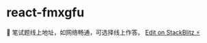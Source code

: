 # react-fmxgfu
🚀 笔试题线上地址，如网络畅通，可选择线上作答。
[Edit on StackBlitz ⚡️](https://stackblitz.com/edit/react-fmxgfu?file=src%2FApp.js)